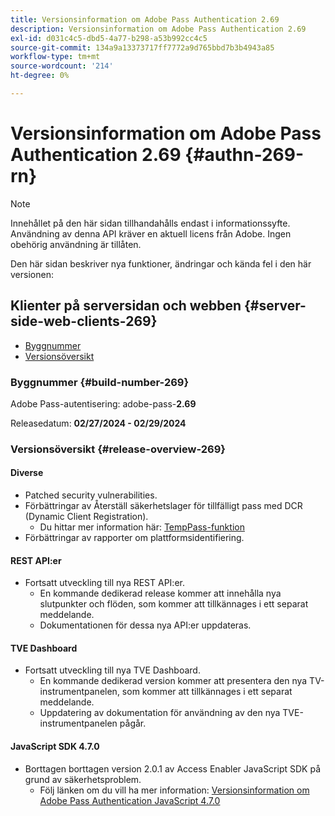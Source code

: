 ```yaml
---
title: Versionsinformation om Adobe Pass Authentication 2.69
description: Versionsinformation om Adobe Pass Authentication 2.69
exl-id: d031c4c5-dbd5-4a77-b298-a53b992cc4c5
source-git-commit: 134a9a13373717ff7772a9d765bbd7b3b4943a85
workflow-type: tm+mt
source-wordcount: '214'
ht-degree: 0%

---
```


# Versionsinformation om Adobe Pass Authentication 2.69 {#authn-269-rn}

>[!NOTE]
>
>Innehållet på den här sidan tillhandahålls endast i informationssyfte. Användning av denna API kräver en aktuell licens från Adobe. Ingen obehörig användning är tillåten.

Den här sidan beskriver nya funktioner, ändringar och kända fel i den här versionen:

## Klienter på serversidan och webben {#server-side-web-clients-269}

* [Byggnummer](#build-number-269)
* [Versionsöversikt](#release-overview-269)

### Byggnummer {#build-number-269}

Adobe Pass-autentisering: adobe-pass-**2.69**

Releasedatum: **02/27/2024 - 02/29/2024**

### Versionsöversikt {#release-overview-269}

#### Diverse

* Patched security vulnerabilities.
* Förbättringar av Återställ säkerhetslager för tillfälligt pass med DCR (Dynamic Client Registration).
   * Du hittar mer information här: [TempPass-funktion](../integration-guide-programmers/features-premium/temporary-access/temp-pass-feature.md)
* Förbättringar av rapporter om plattformsidentifiering.

#### REST API:er

* Fortsatt utveckling till nya REST API:er.
   * En kommande dedikerad release kommer att innehålla nya slutpunkter och flöden, som kommer att tillkännages i ett separat meddelande.
   * Dokumentationen för dessa nya API:er uppdateras.

#### TVE Dashboard

* Fortsatt utveckling till nya TVE Dashboard.
   * En kommande dedikerad version kommer att presentera den nya TV-instrumentpanelen, som kommer att tillkännages i ett separat meddelande.
   * Uppdatering av dokumentation för användning av den nya TVE-instrumentpanelen pågår.

#### JavaScript SDK 4.7.0

* Borttagen borttagen version 2.0.1 av Access Enabler JavaScript SDK på grund av säkerhetsproblem.
   * Följ länken om du vill ha mer information: [Versionsinformation om Adobe Pass Authentication JavaScript 4.7.0](authn-rn-javascript-470.md)
